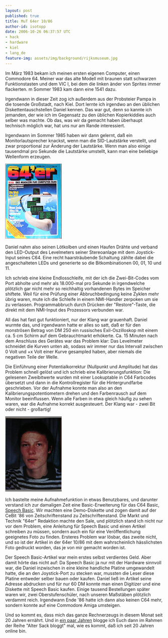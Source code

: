 ```yaml
---
layout: post
published: true
title: MuT 64er 10/86
author-id: isotopp
date: 2006-10-26 06:37:57 UTC
- hack
- hardware
- kiel
- lang_de
feature-img: assets/img/background/rijksmuseum.jpg
---
```


Im März 1983 bekam ich meinen ersten eigenen Computer, einen Commodore 64. 
Meiner war das alte Modell mit braunen statt schwarzen Funktionstasten und dem VIC I, bei dem die linken änder von Sprites immer flackerten.
 m Sommer 1983 kam dann eine 1541 dazu. 

Irgendwann in dieser Zeit zog ich außerdem aus der Probsteier Pampa in die tosende Großstadt, nach Kiel.
Dort lernte ich irgendwo an den üblichen Diskettentauschstellen Daniel kennen. 
Das war gut, denn so kannte ich jemanden, der wie ich im Gegensatz zu den üblichen Kopierkiddies auch selber was machte.
Ob das, was wir da gemacht haben überhaupt technisch möglich war, hat uns nur am Rande interessiert.

Irgendwann im Sommer 1985 haben wir dann gelernt, daß ein Monitorlautsprecher knackst, wenn man die SID-Lautstärke verstellt, und zwar proportional zur Änderung der Lautstärke. 
Wenn man also einige tausendmal pro Sekunde die Lautstärke umstellt, kann man eine beliebige Wellenform erzeugen.

![](/uploads/64er-titel.jpg)

Daniel nahm also seinen Lötkolben und einen Haufen Drähte und verband den LED-Output des Levelmeters seiner Stereoanlage mit dem Joystick-Input seines C64.
Eine recht haarsträubende Schaltung zählte dabei die angeschalteten LEDs und generierte so die Bitkombinationen 00, 01, 10 und 11.

Ich schrieb eine kleine Endlosschleife, mit der ich die Zwei-Bit-Codes vom Port abholte und mehr als 18.000-mal pro Sekunde in irgendwelche plötzlich gar nicht mehr so reichhaltig vorhandenen Bytes im Speicher shiftete.
Weil für eine Prüfung einer Abbruchbedingung keine Zyklen mehr übrig waren, mute ich die Schleife in einem NMI-Handler zerpoken um sie zu verlassen.
Programmabbruch durch Drücken der "Restore"-Taste, die direkt mit dem NMI-Input des Prozessors verbunden war.

All das hat fast gut funktioniert, nur der Klang war grauenhaft.
Daniel wurmte das, und irgendwann hatte er alles so satt, daß er für den monströsen Betrag von DM 250 ein russisches Exil-Oszilloskop mit einem ca. 5 cm Schirm auf dem Gebrauchtmarkt erhökerte.
Ca. 15 Minuten nach dem Anschluss des Gerätes war das Problem klar:
Das Levelmeter schneidet die Kurven unten ab, sodass wir immer nur das Intervall zwischen 0 Volt und +x Volt einer Kurve gesampled haben, aber niemals die negativen Teile der Welle.

Die Einführung einer Potentialkorrektur (Nullpunkt und Amplitude) hat das Problem schnell gelöst und ich schrieb eine Kalibrierungsfunktion:
Die gelesenen Zweibitwerte wurden mit einer Lookuptable in C64 Farbcodes übersetzt und dann in die Kontrollregister für die Hintergrundfarbe geschrieben.
Vor der Aufnahme konnte man also an den Kalibrierungspotentiometern drehen und den Farbenrausch auf dem Monitor beeinflussen.
Wenn alle Farben in etwa gleich häufig zu sehen waren, war die Aufnahme korrekt ausgesteuert. 
Der Klang war - zwei Bit oder nicht - großartig!

![](/uploads/kris_pubertaet.jpg)

Ich bastelte meine Aufnahmefunktion in etwas Benutzbares, und darunter verstand ich zur damaligen Zeit eine Basic-Erweiterung für das C64 Basic, 
[Speech Basic](http://www.npsnet.com/danf/cbm/languages.html).
Wir machten eine Demo-Diskette und zogen damit auf der CeBit '86 von Zeitschriftenstand zu Zeitschriftenstand.
Die Markt und Technik "64er" Redaktion machte den Sale, und plötzlich stand ich nicht nur vor dem Problem, eine Anleitung für Speech Basic und einen Artikel schreiben zu müssen, sondern auch ein für eine Veröffentlichung geeignetes Foto zu finden.
Ersteres Problem war lösbar, das zweite nicht, und so ist der Artikel in der 64er 10/86 mit dem wahrscheinlich hässlichsten Foto gedruckt worden, das je von mir gemacht worden ist.

Der Speech Basic-Artikel war mein erstes selbst verdientes Geld. 
Aber damit hörte das nicht auf: 
Da Speech Basic ja nur mit der Hardware sinnvoll war, die Daniel inzwischen in eine kleine handliche Platine umgewandelt hatte, die an den Joystick-Port zu stecken war, mussten die Leser diese Platine entweder selber bauen oder kaufen.
Daniel ließ im Artikel seine Adresse abdrucken und für nur 60 DM konnte man einen Digitizer und eine Diskette mit Speech Basic kaufen.
Einige tausend Bestellungen später waren wir, zwei Oberstufenschüler, nach unseren Maßstäben plötzlich verdammt reich.
Irgendwann Ende '86 hatte ich dann also keinen C64 mehr, sondern konnte auf eine Commodore Amiga umsteigen. 

Und so kommt es, dass mich das ganze Rechnerzeugs in diesem Monat seit 20 Jahren ernährt. 
Und in 
[ein paar Jahren](http://groups.google.com/group/sub.test/msg/1b2b1a01e36f92e9)
blogge ich Euch dann im Rahmen der Reihe "Alter Sack bloggt" mal, wie es kommt, daß ich seit 20 Jahren online bin.
